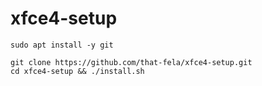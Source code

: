 # xfce4-setup

```
sudo apt install -y git
```
```
git clone https://github.com/that-fela/xfce4-setup.git
cd xfce4-setup && ./install.sh
````